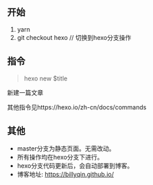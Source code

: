 ## 开始
1. yarn
2. git checkout hexo // 切换到hexo分支操作

## 指令
> hexo new $title

新建一篇文章

其他指令见https://hexo.io/zh-cn/docs/commands

## 其他
* master分支为静态页面。无需改动。
* 所有操作均在hexo分支下进行。
* hexo分支代码更新后，会自动部署到博客。
* 博客地址: https://billyqin.github.io/